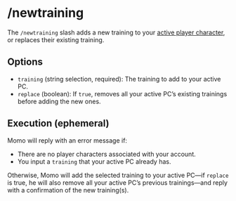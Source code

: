 # /newtraining

The `/newtraining` slash adds a new training to your [active player character](_active-pc.md), or replaces their existing training.

## Options

- `training` (string selection, required): The training to add to your active PC.
- `replace` (boolean): If `true`, removes all your active PC’s existing trainings before adding the new ones.

## Execution (ephemeral)

Momo will reply with an error message if:

- There are no player characters associated with your account.
- You input a `training` that your active PC already has.

Otherwise, Momo will add the selected training to your active PC—if `replace` is true, he will also remove all your active PC’s previous trainings—and reply with a confirmation of the new training(s).
